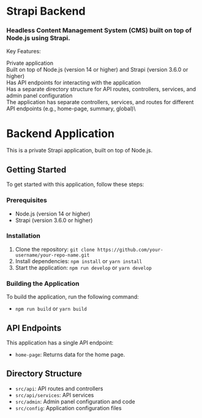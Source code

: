 # Strapi Backend

### Headless Content Management System (CMS) built on top of Node.js using Strapi.

Key Features:

Private application\
Built on top of Node.js (version 14 or higher) and Strapi (version 3.6.0 or higher)\
Has API endpoints for interacting with the application\
Has a separate directory structure for API routes, controllers, services, and admin panel configuration\
The application has separate controllers, services, and routes for different API endpoints (e.g., home-page, summary, global)\

# Backend Application

This is a private Strapi application, built on top of Node.js.

## Getting Started

To get started with this application, follow these steps:

### Prerequisites

* Node.js (version 14 or higher)
* Strapi (version 3.6.0 or higher)

### Installation

1. Clone the repository: `git clone https://github.com/your-username/your-repo-name.git`
2. Install dependencies: `npm install` or `yarn install`
3. Start the application: `npm run develop` or `yarn develop`

### Building the Application

To build the application, run the following command:

* `npm run build` or `yarn build`

## API Endpoints

This application has a single API endpoint:

* `home-page`: Returns data for the home page.

## Directory Structure

* `src/api`: API routes and controllers
* `src/api/services`: API services
* `src/admin`: Admin panel configuration and code
* `src/config`: Application configuration files